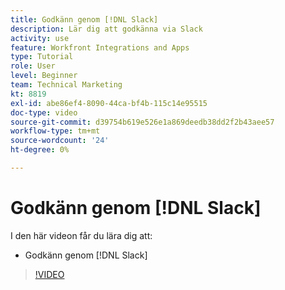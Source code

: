 ```yaml
---
title: Godkänn genom [!DNL Slack]
description: Lär dig att godkänna via Slack
activity: use
feature: Workfront Integrations and Apps
type: Tutorial
role: User
level: Beginner
team: Technical Marketing
kt: 8819
exl-id: abe86ef4-8090-44ca-bf4b-115c14e95515
doc-type: video
source-git-commit: d39754b619e526e1a869deedb38dd2f2b43aee57
workflow-type: tm+mt
source-wordcount: '24'
ht-degree: 0%

---
```


# Godkänn genom [!DNL Slack]

I den här videon får du lära dig att:

* Godkänn genom [!DNL Slack]

>[!VIDEO](https://video.tv.adobe.com/v/335119/?quality=12)

